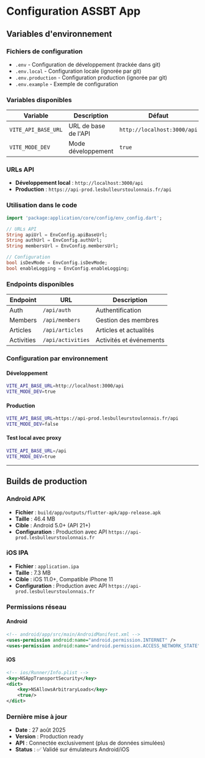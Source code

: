 # Configuration ASSBT App

## Variables d'environnement

### Fichiers de configuration

- `.env` - Configuration de développement (trackée dans git)
- `.env.local` - Configuration locale (ignorée par git)
- `.env.production` - Configuration production (ignorée par git)
- `.env.example` - Exemple de configuration

### Variables disponibles

| Variable | Description | Défaut |
|----------|-------------|---------|
| `VITE_API_BASE_URL` | URL de base de l'API | `http://localhost:3000/api` |
| `VITE_MODE_DEV` | Mode développement | `true` |

### URLs API

- **Développement local** : `http://localhost:3000/api`
- **Production** : `https://api-prod.lesbulleurstoulonnais.fr/api`

### Utilisation dans le code

```dart
import 'package:application/core/config/env_config.dart';

// URLs API
String apiUrl = EnvConfig.apiBaseUrl;
String authUrl = EnvConfig.authUrl;
String membersUrl = EnvConfig.membersUrl;

// Configuration
bool isDevMode = EnvConfig.isDevMode;
bool enableLogging = EnvConfig.enableLogging;
```

### Endpoints disponibles

| Endpoint | URL | Description |
|----------|-----|-------------|
| Auth | `/api/auth` | Authentification |
| Members | `/api/members` | Gestion des membres |
| Articles | `/api/articles` | Articles et actualités |
| Activities | `/api/activities` | Activités et événements |

### Configuration par environnement

#### Développement
```bash
VITE_API_BASE_URL=http://localhost:3000/api
VITE_MODE_DEV=true
```

#### Production
```bash
VITE_API_BASE_URL=https://api-prod.lesbulleurstoulonnais.fr/api
VITE_MODE_DEV=false
```

#### Test local avec proxy
```bash
VITE_API_BASE_URL=/api
VITE_MODE_DEV=true
```

---

## Builds de production

### Android APK
- **Fichier** : `build/app/outputs/flutter-apk/app-release.apk`
- **Taille** : 46.4 MB
- **Cible** : Android 5.0+ (API 21+)
- **Configuration** : Production avec API `https://api-prod.lesbulleurstoulonnais.fr`

### iOS IPA
- **Fichier** : `application.ipa`
- **Taille** : 7.3 MB  
- **Cible** : iOS 11.0+, Compatible iPhone 11
- **Configuration** : Production avec API `https://api-prod.lesbulleurstoulonnais.fr`

### Permissions réseau

#### Android
```xml
<!-- android/app/src/main/AndroidManifest.xml -->
<uses-permission android:name="android.permission.INTERNET" />
<uses-permission android:name="android.permission.ACCESS_NETWORK_STATE" />
```

#### iOS
```xml
<!-- ios/Runner/Info.plist -->
<key>NSAppTransportSecurity</key>
<dict>
    <key>NSAllowsArbitraryLoads</key>
    <true/>
</dict>
```

### Dernière mise à jour
- **Date** : 27 août 2025
- **Version** : Production ready
- **API** : Connectée exclusivement (plus de données simulées)
- **Status** : ✅ Validé sur émulateurs Android/iOS